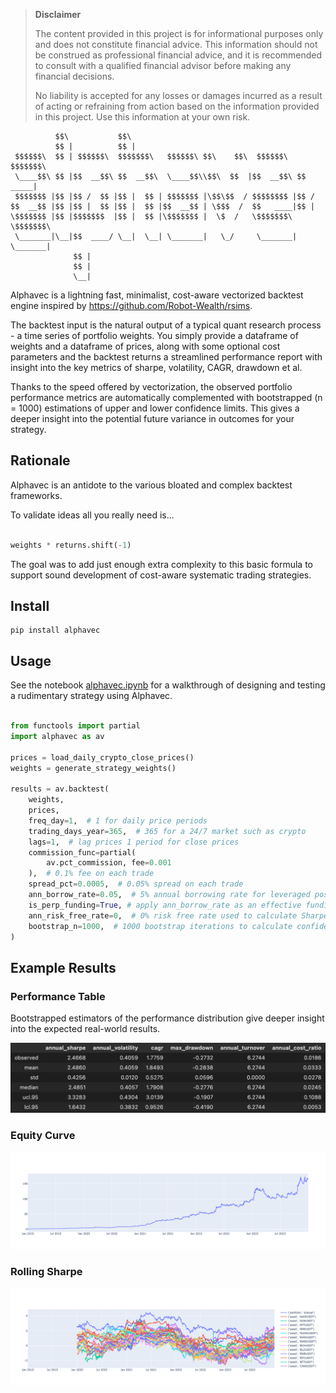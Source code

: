 
>**Disclaimer**
>
>The content provided in this project is for informational purposes only and does not constitute financial advice. This information should not be construed as professional financial advice, and it is recommended to consult with a qualified financial advisor before making any financial decisions.
>
>No liability is accepted for any losses or damages incurred as a result of acting or refraining from action based on the information provided in this project. Use this information at your own risk.
>

```
          $$\           $$\                                               
          $$ |          $$ |                                              
 $$$$$$\  $$ | $$$$$$\  $$$$$$$\   $$$$$$\ $$\    $$\  $$$$$$\   $$$$$$$\ 
 \____$$\ $$ |$$  __$$\ $$  __$$\  \____$$\\$$\  $$  |$$  __$$\ $$  _____|
 $$$$$$$ |$$ |$$ /  $$ |$$ |  $$ | $$$$$$$ |\$$\$$  / $$$$$$$$ |$$ /      
$$  __$$ |$$ |$$ |  $$ |$$ |  $$ |$$  __$$ | \$$$  /  $$   ____|$$ |      
\$$$$$$$ |$$ |$$$$$$$  |$$ |  $$ |\$$$$$$$ |  \$  /   \$$$$$$$\ \$$$$$$$\ 
 \_______|\__|$$  ____/ \__|  \__| \_______|   \_/     \_______| \_______|
              $$ |                                                        
              $$ |                                                        
              \__|                                                                                                         
```

Alphavec is a lightning fast, minimalist, cost-aware vectorized backtest engine inspired by https://github.com/Robot-Wealth/rsims.

The backtest input is the natural output of a typical quant research process - a time series of portfolio weights. You simply provide a dataframe of weights and a dataframe of prices, along with some optional cost parameters and the backtest returns a streamlined performance report with insight into the key metrics of sharpe, volatility, CAGR, drawdown et al.

Thanks to the speed offered by vectorization, the observed portfolio performance metrics are automatically complemented with bootstrapped (n = 1000) estimations of upper and lower confidence limits. This gives a deeper insight into the potential future variance in outcomes for your strategy.

## Rationale

Alphavec is an antidote to the various bloated and complex backtest frameworks.

To validate ideas all you really need is...

```python

weights * returns.shift(-1)
```

The goal was to add just enough extra complexity to this basic formula to support sound development of cost-aware systematic trading strategies.

## Install

```
pip install alphavec
```

## Usage

See the notebook [alphavec.ipynb](alphavec.ipynb) for a walkthrough of designing and testing a rudimentary strategy using Alphavec.

```python

from functools import partial
import alphavec as av

prices = load_daily_crypto_close_prices()
weights = generate_strategy_weights()

results = av.backtest(
    weights,
    prices,
    freq_day=1,  # 1 for daily price periods
    trading_days_year=365,  # 365 for a 24/7 market such as crypto
    lags=1,  # lag prices 1 period for close prices
    commission_func=partial(
        av.pct_commission, fee=0.001
    ),  # 0.1% fee on each trade
    spread_pct=0.0005,  # 0.05% spread on each trade
    ann_borrow_rate=0.05,  # 5% annual borrowing rate for leveraged positions
    is_perp_funding=True, # apply ann_borrow_rate as an effective funding rate 
    ann_risk_free_rate=0,  # 0% risk free rate used to calculate Sharpe ratio
    bootstrap_n=1000,  # 1000 bootstrap iterations to calculate confidence intervals
)

```

## Example Results

### Performance Table

Bootstrapped estimators of the performance distribution give deeper insight into the expected real-world results.

![alt text](img/port_perf.png)

### Equity Curve
![alt text](img/equity_curve.png)

### Rolling Sharpe
![alt text](img/ann_sharpes.png)